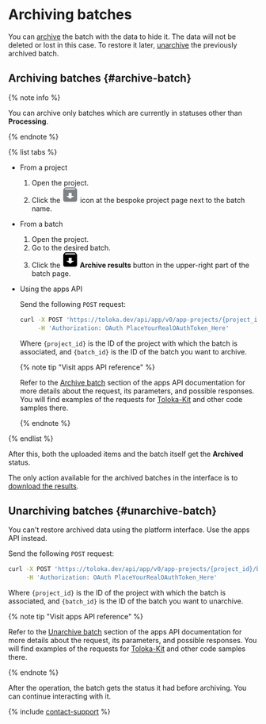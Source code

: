 # Archiving batches

You can [archive](#archive-batch) the batch with the data to hide it. The data will not be deleted or lost in this case. To restore it later, [unarchive](#unarchive-batch) the previously archived batch.

## Archiving batches {#archive-batch}

{% note info %}

You can archive only batches which are currently in statuses other than **Processing**.

{% endnote %}

{% list tabs %}

- From a project

  1. Open the project.
  1. Click the ![Archive batch](../_images/archive-batch-list.svg) icon at the bespoke project page next to the batch name.

- From a batch

  1. Open the project.
  1. Go to the desired batch.
  1. Click the **![Archive batch](../_images/archive-batch.svg) Archive results** button in the upper-right part of the batch page.

- Using the apps API

  Send the following `POST` request:

  ```bash
  curl -X POST 'https://toloka.dev/api/app/v0/app-projects/{project_id}/batches/{batch_id}/archive' \
       -H 'Authorization: OAuth PlaceYourRealOAuthToken_Here'
  ```

  Where `{project_id}` is the ID of the project with which the batch is associated, and `{batch_id}` is the ID of the batch you want to archive.

  {% note tip "Visit apps API reference" %}

  Refer to the [Archive batch](https://toloka.ai/docs/api/apps-reference/#post-/app-projects/-app_project_id-/batches/-batch_id-/archive) section of the apps API documentation for more details about the request, its parameters, and possible responses. You will find examples of the requests for [Toloka-Kit](../../toloka-kit/index.md) and other code samples there.

  {% endnote %}

{% endlist %}

After this, both the uploaded items and the batch itself get the **Archived** status.

The only action available for the archived batches in the interface is to [download the results](download-results.md).

## Unarchiving batches {#unarchive-batch}

You can't restore archived data using the platform interface. Use the apps API instead.

Send the following `POST` request:

```bash
curl -X POST 'https://toloka.dev/api/app/v0/app-projects/{project_id}/batches/{batch_id}/unarchive' \
     -H 'Authorization: OAuth PlaceYourRealOAuthToken_Here'
```

Where `{project_id}` is the ID of the project with which the batch is associated, and `{batch_id}` is the ID of the batch you want to unarchive.

{% note tip "Visit apps API reference" %}

Refer to the [Unarchive batch](https://toloka.ai/docs/api/apps-reference/#post-/app-projects/-app_project_id-/batches/-batch_id-/unarchive) section of the apps API documentation for more details about the request, its parameters, and possible responses. You will find examples of the requests for [Toloka-Kit](../../toloka-kit/index.md) and other code samples there.

{% endnote %}

After the operation, the batch gets the status it had before archiving. You can continue interacting with it.

{% include [contact-support](../_includes/contact-support.md) %}